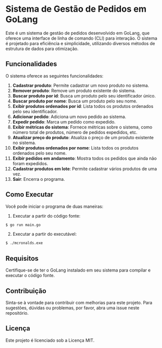 # Sistema de Gestão de Pedidos em GoLang

Este é um sistema de gestão de pedidos desenvolvido em GoLang, que oferece uma interface de linha de comando (CLI) para interação. O sistema é projetado para eficiência e simplicidade, utilizando diversos métodos de estrutura de dados para otimização.

## Funcionalidades

O sistema oferece as seguintes funcionalidades:

1. **Cadastrar produto**: Permite cadastrar um novo produto no sistema.
2. **Remover produto**: Remove um produto existente do sistema.
3. **Buscar produto por id**: Busca um produto pelo seu identificador único.
4. **Buscar produto por nome**: Busca um produto pelo seu nome.
5. **Exibir produtos ordenados por id**: Lista todos os produtos ordenados pelo seu identificador.
6. **Adicionar pedido**: Adiciona um novo pedido ao sistema.
7. **Expedir pedido**: Marca um pedido como expedido.
8. **Exibir métricas do sistema**: Fornece métricas sobre o sistema, como número total de produtos, número de pedidos expedidos, etc.
9. **Atualizar preço do produto**: Atualiza o preço de um produto existente no sistema.
10. **Exibir produtos ordenados por nome**: Lista todos os produtos ordenados pelo seu nome.
11. **Exibir pedidos em andamento**: Mostra todos os pedidos que ainda não foram expedidos.
12. **Cadastrar produtos em lote**: Permite cadastrar vários produtos de uma vez.
13. **Sair**: Encerra o programa.

## Como Executar

Você pode iniciar o programa de duas maneiras:

1. Executar a partir do código fonte:
```bash
$ go run main.go
```
2. Executar a partir do executável:
```bash
$ ./mcronalds.exe
```

## Requisitos

Certifique-se de ter o GoLang instalado em seu sistema para compilar e executar o código fonte.

## Contribuição

Sinta-se à vontade para contribuir com melhorias para este projeto. Para sugestões, dúvidas ou problemas, por favor, abra uma issue neste repositório.


## Licença

Este projeto é licenciado sob a Licença MIT. 
